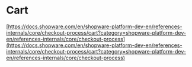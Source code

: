# Cart

[https://docs.shopware.com/en/shopware-platform-dev-en/references-internals/core/checkout-process/cart?category=shopware-platform-dev-en/references-internals/core/checkout-process](https://docs.shopware.com/en/shopware-platform-dev-en/references-internals/core/checkout-process/cart?category=shopware-platform-dev-en/references-internals/core/checkout-process)


